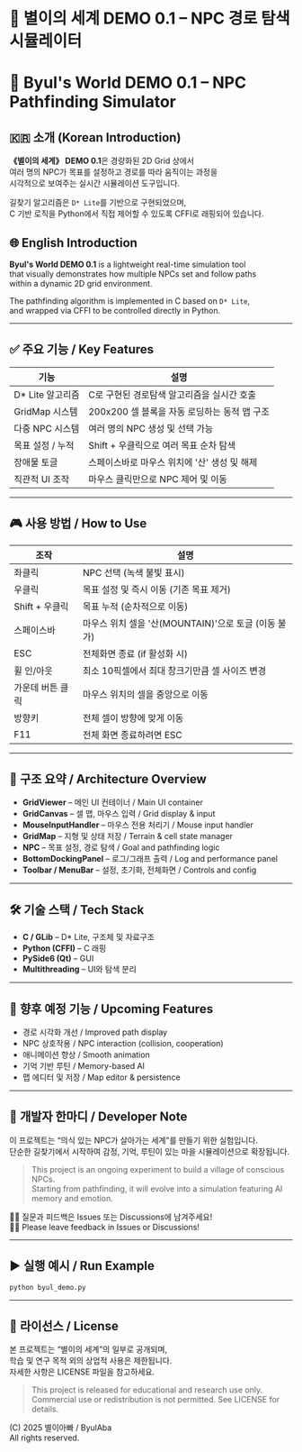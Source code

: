 # 🌟 별이의 세계 DEMO 0.1 – NPC 경로 탐색 시뮬레이터  
# 🌟 Byul's World DEMO 0.1 – NPC Pathfinding Simulator

## 🇰🇷 소개 (Korean Introduction)

**《별이의 세계》 DEMO 0.1**은 경량화된 2D Grid 상에서  
여러 명의 NPC가 목표를 설정하고 경로를 따라 움직이는 과정을  
시각적으로 보여주는 실시간 시뮬레이션 도구입니다.

길찾기 알고리즘은 `D* Lite`를 기반으로 구현되었으며,  
C 기반 로직을 Python에서 직접 제어할 수 있도록 CFFI로 래핑되어 있습니다.

## 🌐 English Introduction

**Byul's World DEMO 0.1** is a lightweight real-time simulation tool  
that visually demonstrates how multiple NPCs set and follow paths  
within a dynamic 2D grid environment.

The pathfinding algorithm is implemented in C based on `D* Lite`,  
and wrapped via CFFI to be controlled directly in Python.

---

## ✅ 주요 기능 / Key Features

| 기능 | 설명 |
|------|------|
| D* Lite 알고리즘 | C로 구현된 경로탐색 알고리즘을 실시간 호출 |
| GridMap 시스템 | 200x200 셀 블록을 자동 로딩하는 동적 맵 구조 |
| 다중 NPC 시스템 | 여러 명의 NPC 생성 및 선택 가능 |
| 목표 설정 / 누적 | Shift + 우클릭으로 여러 목표 순차 탐색 |
| 장애물 토글 | 스페이스바로 마우스 위치에 '산' 생성 및 해제 |
| 직관적 UI 조작 | 마우스 클릭만으로 NPC 제어 및 이동 |

---

## 🎮 사용 방법 / How to Use

| 조작 | 설명 |
|------|------|
| 좌클릭 | NPC 선택 (녹색 불빛 표시) |
| 우클릭 | 목표 설정 및 즉시 이동 (기존 목표 제거) |
| Shift + 우클릭 | 목표 누적 (순차적으로 이동) |
| 스페이스바 | 마우스 위치 셀을 '산(MOUNTAIN)'으로 토글 (이동 불가) |
| ESC | 전체화면 종료 (if 활성화 시) |
| 휠 인/아웃 | 최소 10픽셀에서 최대 창크기만큼 셀 사이즈 변경 |
| 가운데 버튼 클릭 | 마우스 위치의 셀을 중앙으로 이동 |
| 방향키 | 전체 셀이 방향에 맞게 이동 |
| F11 | 전체 화면 종료하려면 ESC

---

## 🧩 구조 요약 / Architecture Overview

- **GridViewer** – 메인 UI 컨테이너 / Main UI container  
- **GridCanvas** – 셀 맵, 마우스 입력 / Grid display & input  
- **MouseInputHandler** – 마우스 전용 처리기 / Mouse input handler  
- **GridMap** – 지형 및 상태 저장 / Terrain & cell state manager  
- **NPC** – 목표 설정, 경로 탐색 / Goal and pathfinding logic  
- **BottomDockingPanel** – 로그/그래프 출력 / Log and performance panel  
- **Toolbar / MenuBar** – 설정, 초기화, 전체화면 / Controls and config

---

## 🛠 기술 스택 / Tech Stack

- **C / GLib** – D* Lite, 구조체 및 자료구조  
- **Python (CFFI)** – C 래핑  
- **PySide6 (Qt)** – GUI  
- **Multithreading** – UI와 탐색 분리

---

## 🔮 향후 예정 기능 / Upcoming Features

- 경로 시각화 개선 / Improved path display  
- NPC 상호작용 / NPC interaction (collision, cooperation)  
- 애니메이션 향상 / Smooth animation  
- 기억 기반 루틴 / Memory-based AI  
- 맵 에디터 및 저장 / Map editor & persistence

---

## 💬 개발자 한마디 / Developer Note

이 프로젝트는 “의식 있는 NPC가 살아가는 세계”를 만들기 위한 실험입니다.  
단순한 길찾기에서 시작하여 감정, 기억, 루틴이 있는 마을 시뮬레이션으로 확장됩니다.

> This project is an ongoing experiment to build a village of conscious NPCs.  
> Starting from pathfinding, it will evolve into a simulation featuring AI memory and emotion.

🙋‍♂️ 질문과 피드백은 Issues 또는 Discussions에 남겨주세요!  
🙋‍♂️ Please leave feedback in Issues or Discussions!

---

## ▶️ 실행 예시 / Run Example

```bash
python byul_demo.py
```

---

## 📄 라이선스 / License

본 프로젝트는 “별이의 세계”의 일부로 공개되며,  
학습 및 연구 목적 외의 상업적 사용은 제한됩니다.  
자세한 사항은 LICENSE 파일을 참고하세요.

> This project is released for educational and research use only.  
> Commercial use or redistribution is not permitted. See LICENSE for details.

(C) 2025 별이아빠 / ByulAba  
All rights reserved.